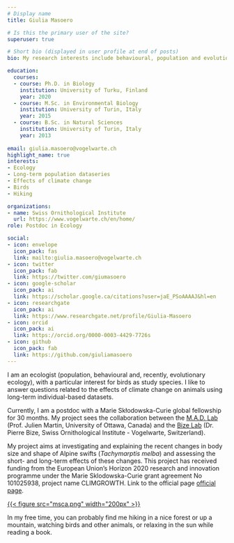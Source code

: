 ```yaml
---
# Display name
title: Giulia Masoero

# Is this the primary user of the site?
superuser: true

# Short bio (displayed in user profile at end of posts)
bio: My research interests include behavioural, population and evolutionary ecology,... and of course birds!

education:
  courses:
  - course: Ph.D. in Biology
    institution: University of Turku, Finland
    year: 2020
  - course: M.Sc. in Environmental Biology
    institution: University of Turin, Italy
    year: 2015
  - course: B.Sc. in Natural Sciences
    institution: University of Turin, Italy
    year: 2013
  
email: giulia.masoero@vogelwarte.ch
highlight_name: true
interests:
- Ecology
- Long-term population dataseries
- Effects of climate change
- Birds
- Hiking

organizations:
- name: Swiss Ornithological Institute
  url: https://www.vogelwarte.ch/en/home/
role: Postdoc in Ecology

social:
- icon: envelope
  icon_pack: fas
  link: mailto:giulia.masoero@vogelwarte.ch
- icon: twitter
  icon_pack: fab
  link: https://twitter.com/giumasoero
- icon: google-scholar
  icon_pack: ai
  link: https://scholar.google.ca/citations?user=jaE_PSoAAAAJ&hl=en
- icon: researchgate
  icon_pack: ai
  link: https://www.researchgate.net/profile/Giulia-Masoero
- icon: orcid
  icon_pack: ai
  link: https://orcid.org/0000-0003-4429-7726s
- icon: github
  icon_pack: fab
  link: https://github.com/giuliamasoero
---
```

<!-- add a brief description of your research interests and project -->

I am an ecologist (population, behavioural and, recently, evolutionary ecology), with a particular interest for birds as study species. I like to answer questions related to the effects of climate change on animals using long-term individual-based datasets.

Currently, I am a postdoc with a Marie Skłodowska-Curie global fellowship for 30 months. My project sees the collaboration between the [M.A.D. Lab](`https://juliengamartin.github.io/`) (Prof. Julien Martin, University of Ottawa, Canada) and the [Bize Lab](`https://www.vogelwarte.ch/de/vogelwarte/ueber-uns/team/mitarbeitende/pierre-bize`) (Dr. Pierre Bize, Swiss Ornithological Institute - Vogelwarte, Switzerland).

My project aims at investigating and explaining the recent changes in body size and shape of Alpine swifts (_Tachymarptis melba_) and assessing the short- and long-term effects of these changes. This project has received funding from the European Union’s Horizon 2020 research and innovation programme under the Marie Sklodowska-Curie grant agreement No 101025938, project name CLIMGROWTH. Link to the official page [official page](`https://cordis.europa.eu/project/id/101025938`).

<a href="https://cordis.europa.eu/project/id/101025938">
{{< figure src="msca.png" width="200px" >}}
</a>

In my free time, you can probably find me hiking in a nice forest or up a mountain, watching birds and other animals, or relaxing in the sun while reading a book.
